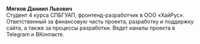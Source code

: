**Мягков Даниил Львович**  
Студент 4 курса СПБГУАП, фронтенд-разработчик в ООО «ХайРус». Ответственный за финансовую часть проекта, разработку и поддержку сайта, а также за процессы разработки. Ведет каналы проекта в Telegram и ВКонтакте.